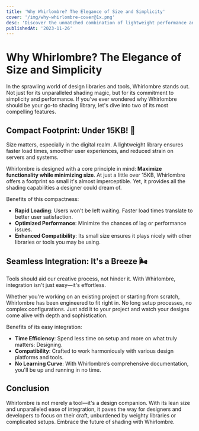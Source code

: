 ```yaml
---
title: 'Why Whirlombre? The Elegance of Size and Simplicity'
cover: '/img/why-whirlombre-cover@1x.png'
desc: 'Discover the unmatched combination of lightweight performance and seamless integration that sets Whirlombre apart in the world of design libraries.'
publishedAt: '2023-11-26'
---
```


# Why Whirlombre? The Elegance of Size and Simplicity

In the sprawling world of design libraries and tools, Whirlombre stands out. Not just for its unparalleled shading magic, but for its commitment to simplicity and performance. If you've ever wondered why Whirlombre should be your go-to shading library, let's dive into two of its most compelling features.

## Compact Footprint: Under 15KB! 💼

Size matters, especially in the digital realm. A lightweight library ensures faster load times, smoother user experiences, and reduced strain on servers and systems.

Whirlombre is designed with a core principle in mind: **Maximize functionality while minimizing size**. At just a little over 15KB, Whirlombre offers a footprint so small it's almost imperceptible. Yet, it provides all the shading capabilities a designer could dream of.

Benefits of this compactness:

- **Rapid Loading**: Users won't be left waiting. Faster load times translate to better user satisfaction.
- **Optimized Performance**: Minimize the chances of lag or performance issues.
- **Enhanced Compatibility**: Its small size ensures it plays nicely with other libraries or tools you may be using.

## Seamless Integration: It's a Breeze 🌬️

Tools should aid our creative process, not hinder it. With Whirlombre, integration isn't just easy—it's effortless.

Whether you're working on an existing project or starting from scratch, Whirlombre has been engineered to fit right in. No long setup processes, no complex configurations. Just add it to your project and watch your designs come alive with depth and sophistication.

Benefits of its easy integration:

- **Time Efficiency**: Spend less time on setup and more on what truly matters: Designing.
- **Compatibility**: Crafted to work harmoniously with various design platforms and tools.
- **No Learning Curve**: With Whirlombre’s comprehensive documentation, you'll be up and running in no time.

## Conclusion

Whirlombre is not merely a tool—it's a design companion. With its lean size and unparalleled ease of integration, it paves the way for designers and developers to focus on their craft, unburdened by weighty libraries or complicated setups. Embrace the future of shading with Whirlombre.
